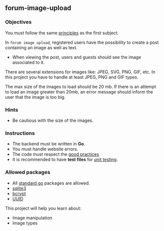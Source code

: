 ## forum-image-upload

### Objectives

You must follow the same [principles](../README.md) as the first subject.

In `forum image upload`, registered users have the possibility to create a post containing an image as well as text.

- When viewing the post, users and guests should see the image associated to it.

There are several extensions for images like: JPEG, SVG, PNG, GIF, etc. In this project you have to handle at least JPEG, PNG and GIF types.

The max size of the images to load should be 20 mb. If there is an attempt to load an image greater than 20mb, an error message should inform the user that the image is too big.

### Hints

- Be cautious with the size of the images.

### Instructions

- The backend must be written in **Go**.
- You must handle website errors.
- The code must respect the [good practices](../../good-practices/README.md)
- It is recommended to have **test files** for [unit testing](https://go.dev/doc/tutorial/add-a-test).

### Allowed packages

- All [standard go](https://golang.org/pkg/) packages are allowed.
- [sqlite3](https://github.com/mattn/go-sqlite3)
- [bcrypt](https://pkg.go.dev/golang.org/x/crypto/bcrypt)
- [UUID](https://github.com/gofrs/uuid)

This project will help you learn about:

- Image manipulation
- Image types